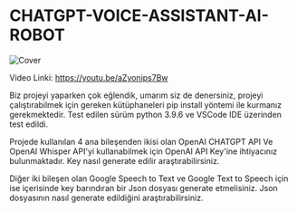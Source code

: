 # CHATGPT-VOICE-ASSISTANT-AI-ROBOT
![Cover](https://github.com/YigitalpDikmen/CHATGPT-VOICE-ASSISTANT-AI-ROBOT/assets/45261965/d48eee47-3cea-44e8-83e3-7a90453def0f)

Video Linki: https://youtu.be/aZyonips7Bw

Biz projeyi yaparken çok eğlendik, umarım siz de denersiniz, projeyi çalıştırabilmek için gereken kütüphaneleri pip install yöntemi ile kurmanız gerekmektedir. 
Test edilen sürüm python 3.9.6 ve VSCode IDE üzerinden test edildi.

Projede kullanılan 4 ana bileşenden ikisi olan OpenAI CHATGPT API Ve OpenAI Whisper API'yi kullanabilmek için OpenAI API Key'ine ihtiyacınız bulunmaktadır. Key nasıl generate edilir araştırabilirsiniz.

Diğer iki bileşen olan Google Speech to Text ve Google Text to Speech için ise içerisinde key barındıran bir Json dosyası generate etmelisiniz. Json dosyasının nasıl generate edildiğini araştırabilirsiniz.
